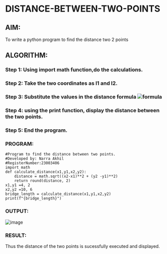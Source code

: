 # DISTANCE-BETWEEN-TWO-POINTS

## AIM:
To write a python program to find the distance two 2 points
## ALGORITHM:
### Step 1: Using import math function,do the calculations.
### Step 2: Take the two coordinates as l1 and l2.
### Step 3: Substitute the values in the distance formula  ![formula](/formula.JPG)
### Step 4: using the print function, display the distance between the two points.
### Step 5: End the program.
### PROGRAM:
```
#Program to find the distance between two points.
#Developed by: Narra Akhil
#RegisterNumber:23003406
import math
def calculate_distance(x1,y1,x2,y2):
    distance = math.sqrt((x2-x1)**2 + (y2 -y1)**2)
    return round(distance, 2)
x1,y1 =4, 2
x2,y2 =10, 6
bridge_length = calculate_distance(x1,y1,x2,y2)
print(f"{bridge_length}")
```

### OUTPUT:
![image](https://github.com/NARRAAKHIL/DISTANCE-BETWEEN-TWO-POINTS/assets/144979843/d11b4bf2-cac7-40d1-a9e2-8effd893cdb3)


### RESULT:
Thus the distance of the two points is sucessfully executed and displayed.
